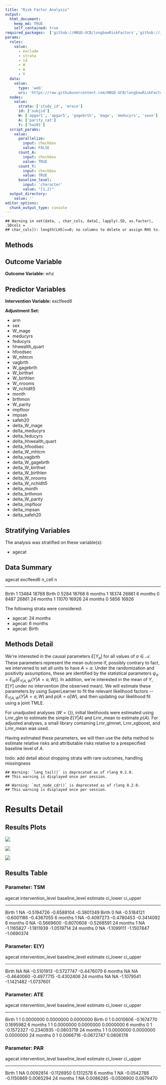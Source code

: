 ```yaml
---
title: "Risk Factor Analysis"
output: 
  html_document:
    keep_md: TRUE
    self_contained: true
required_packages:  ['github://HBGD-UCB/longbowRiskFactors','github://jeremyrcoyle/skimr@vector_types', 'github://tlverse/delayed']
params:
  roles:
    value:
      - exclude
      - strata
      - id
      - W
      - A
      - Y
  data: 
    value: 
      type: 'web'
      uri: 'https://raw.githubusercontent.com/HBGD-UCB/longbowRiskFactors/master/inst/sample_data/birthwt_data.rdata'
  nodes:
    value:
      strata: ['study_id', 'mrace']
      id: ['subjid']
      W: ['apgar1', 'apgar5', 'gagebrth', 'mage', 'meducyrs', 'sexn']
      A: ['parity_cat']
      Y: ['haz01']
  script_params:
    value:
      parallelize:
        input: checkbox
        value: FALSE
      count_A:
        input: checkbox
        value: TRUE
      count_Y:
        input: checkbox
        value: TRUE        
      baseline_level:
        input: 'character'
        value: "[1,2)"
  output_directory:
    value: ''
editor_options: 
  chunk_output_type: console
---
```







```
## Warning in set(data, , char_cols, data[, lapply(.SD, as.factor), .SDcols =
## char_cols]): length(LHS)==0; no columns to delete or assign RHS to.
```

## Methods
## Outcome Variable

**Outcome Variable:** whz

## Predictor Variables

**Intervention Variable:** exclfeed6

**Adjustment Set:**

* arm
* sex
* W_mage
* meducyrs
* feducyrs
* hhwealth_quart
* hfoodsec
* W_mhtcm
* vagbrth
* W_gagebrth
* W_birthwt
* W_birthlen
* W_nrooms
* W_nchldlt5
* month
* brthmon
* W_parity
* impfloor
* impsan
* safeh20
* delta_W_mage
* delta_meducyrs
* delta_feducyrs
* delta_hhwealth_quart
* delta_hfoodsec
* delta_W_mhtcm
* delta_vagbrth
* delta_W_gagebrth
* delta_W_birthwt
* delta_W_birthlen
* delta_W_nrooms
* delta_W_nchldlt5
* delta_month
* delta_brthmon
* delta_W_parity
* delta_impfloor
* delta_impsan
* delta_safeh20

## Stratifying Variables

The analysis was stratified on these variable(s):

* agecat

## Data Summary

agecat      exclfeed6    n_cell       n
----------  ----------  -------  ------
Birth       1             13484   18768
Birth       0              5284   18768
6 months    1             18374   26861
6 months    0              8487   26861
24 months   1             11070   16926
24 months   0              5856   16926


The following strata were considered:

* agecat: 24 months
* agecat: 6 months
* agecat: Birth



## Methods Detail

We're interested in the causal parameters $E[Y_a]$ for all values of $a \in \mathcal{A}$. These parameters represent the mean outcome if, possibly contrary to fact, we intervened to set all units to have $A=a$. Under the randomization and positivity assumptions, these are identified by the statistical parameters $\psi_a=E_W[E_{Y|A,W}(Y|A=a,W)]$.  In addition, we're interested in the mean of $Y$, $E[Y]$ under no intervention (the observed mean). We will estimate these parameters by using SuperLearner to fit the relevant likelihood factors -- $E_{Y|A,W}(Y|A=a,W)$ and $p(A=a|W)$, and then updating our likelihood fit using a joint TMLE.

For unadjusted analyses ($W=\{\}$), initial likelihoods were estimated using Lrnr_glm to estimate the simple $E(Y|A)$ and Lrnr_mean to estimate $p(A)$. For adjusted analyses, a small library containing Lrnr_glmnet, Lrnr_xgboost, and Lrnr_mean was used.

Having estimated these parameters, we will then use the delta method to estimate relative risks and attributable risks relative to a prespecified baseline level of $A$.

todo: add detail about dropping strata with rare outcomes, handling missingness



```
## Warning: `lang_tail()` is deprecated as of rlang 0.2.0.
## This warning is displayed once per session.
```

```
## Warning: `mut_node_cdr()` is deprecated as of rlang 0.2.0.
## This warning is displayed once per session.
```




# Results Detail

## Results Plots
![](/tmp/b546db77-7f6a-46c3-85dd-7915257a17dd/d6013fbb-0b22-48fb-9112-835ef5afa81e/REPORT_files/figure-html/plot_tsm-1.png)<!-- -->



![](/tmp/b546db77-7f6a-46c3-85dd-7915257a17dd/d6013fbb-0b22-48fb-9112-835ef5afa81e/REPORT_files/figure-html/plot_ate-1.png)<!-- -->



![](/tmp/b546db77-7f6a-46c3-85dd-7915257a17dd/d6013fbb-0b22-48fb-9112-835ef5afa81e/REPORT_files/figure-html/plot_par-1.png)<!-- -->

## Results Table

### Parameter: TSM


agecat      intervention_level   baseline_level      estimate     ci_lower     ci_upper
----------  -------------------  ---------------  -----------  -----------  -----------
Birth       1                    NA                -0.5194726   -0.6588104   -0.3801349
Birth       0                    NA                -0.5184121   -0.6001186   -0.4367055
6 months    1                    NA                -0.4097273   -0.4780453   -0.3414092
6 months    0                    NA                -0.5669600   -0.6070608   -0.5268591
24 months   1                    NA                -1.1165827   -1.1811939   -1.0519714
24 months   0                    NA                -1.1099111   -1.1507847   -1.0690374


### Parameter: E(Y)


agecat      intervention_level   baseline_level      estimate     ci_lower     ci_upper
----------  -------------------  ---------------  -----------  -----------  -----------
Birth       NA                   NA                -0.5101913   -0.5727747   -0.4476079
6 months    NA                   NA                -0.4640060   -0.4977715   -0.4302406
24 months   NA                   NA                -1.1079541   -1.1421482   -1.0737601


### Parameter: ATE


agecat      intervention_level   baseline_level      estimate     ci_lower     ci_upper
----------  -------------------  ---------------  -----------  -----------  -----------
Birth       1                    1                  0.0000000    0.0000000    0.0000000
Birth       0                    1                  0.0010606   -0.1674770    0.1695982
6 months    1                    1                  0.0000000    0.0000000    0.0000000
6 months    0                    1                 -0.1572327   -0.2340935   -0.0803719
24 months   1                    1                  0.0000000    0.0000000    0.0000000
24 months   0                    1                  0.0066716   -0.0672747    0.0806178


### Parameter: PAR


agecat      intervention_level   baseline_level      estimate     ci_lower    ci_upper
----------  -------------------  ---------------  -----------  -----------  ----------
Birth       1                    NA                 0.0092814   -0.1126950   0.1312578
6 months    1                    NA                -0.0542788   -0.1150869   0.0065294
24 months   1                    NA                 0.0086285   -0.0506900   0.0679470
